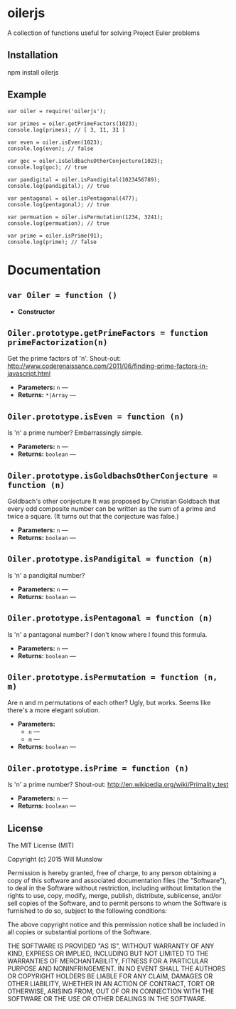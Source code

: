 # oilerjs

A collection of functions useful for solving Project Euler problems

## Installation

npm install oilerjs

## Example

    var oiler = require('oilerjs');
    
    var primes = oiler.getPrimeFactors(1023);
    console.log(primes); // [ 3, 11, 31 ]
    
    var even = oiler.isEven(1023);
    console.log(even); // false
    
    var goc = oiler.isGoldbachsOtherConjecture(1023);
    console.log(goc); // true
    
    var pandigital = oiler.isPandigital(1023456789);
    console.log(pandigital); // true
    
    var pentagonal = oiler.isPentagonal(477);
    console.log(pentagonal); // true
    
    var permuation = oiler.isPermutation(1234, 3241);
    console.log(permuation); // true
    
    var prime = oiler.isPrime(91);
    console.log(prime); // false

# Documentation

## `var Oiler = function ()`

 * **Constructor**

## `Oiler.prototype.getPrimeFactors = function primeFactorization(n)`

Get the prime factors of 'n'. Shout-out: http://www.coderenaissance.com/2011/06/finding-prime-factors-in-javascript.html

 * **Parameters:** `n` — 
 * **Returns:** `*|Array` — 

## `Oiler.prototype.isEven = function (n)`

Is 'n' a prime number? Embarrassingly simple.

 * **Parameters:** `n` — 
 * **Returns:** `boolean` — 

## `Oiler.prototype.isGoldbachsOtherConjecture = function (n)`

Goldbach's other conjecture It was proposed by Christian Goldbach that every odd composite number can be written as the sum of a prime and twice a square. (It turns out that the conjecture was false.)

 * **Parameters:** `n` — 
 * **Returns:** `boolean` — 

## `Oiler.prototype.isPandigital = function (n)`

Is 'n' a pandigital number?

 * **Parameters:** `n` — 
 * **Returns:** `boolean` — 

## `Oiler.prototype.isPentagonal = function (n)`

Is 'n' a pantagonal number? I don't know where I found this formula.

 * **Parameters:** `n` — 
 * **Returns:** `boolean` — 

## `Oiler.prototype.isPermutation = function (n, m)`

Are n and m permutations of each other? Ugly, but works. Seems like there's a more elegant solution.

 * **Parameters:**
   * `n` — 
   * `m` — 
 * **Returns:** `boolean` — 

## `Oiler.prototype.isPrime = function (n)`

Is 'n' a prime number? Shout-out: http://en.wikipedia.org/wiki/Primality_test

 * **Parameters:** `n` — 
 * **Returns:** `boolean` — 

## License

The MIT License (MIT)

Copyright (c) 2015 Will Munslow

Permission is hereby granted, free of charge, to any person obtaining a copy
of this software and associated documentation files (the "Software"), to deal
in the Software without restriction, including without limitation the rights
to use, copy, modify, merge, publish, distribute, sublicense, and/or sell
copies of the Software, and to permit persons to whom the Software is
furnished to do so, subject to the following conditions:

The above copyright notice and this permission notice shall be included in all
copies or substantial portions of the Software.

THE SOFTWARE IS PROVIDED "AS IS", WITHOUT WARRANTY OF ANY KIND, EXPRESS OR
IMPLIED, INCLUDING BUT NOT LIMITED TO THE WARRANTIES OF MERCHANTABILITY,
FITNESS FOR A PARTICULAR PURPOSE AND NONINFRINGEMENT. IN NO EVENT SHALL THE
AUTHORS OR COPYRIGHT HOLDERS BE LIABLE FOR ANY CLAIM, DAMAGES OR OTHER
LIABILITY, WHETHER IN AN ACTION OF CONTRACT, TORT OR OTHERWISE, ARISING FROM,
OUT OF OR IN CONNECTION WITH THE SOFTWARE OR THE USE OR OTHER DEALINGS IN THE
SOFTWARE.
